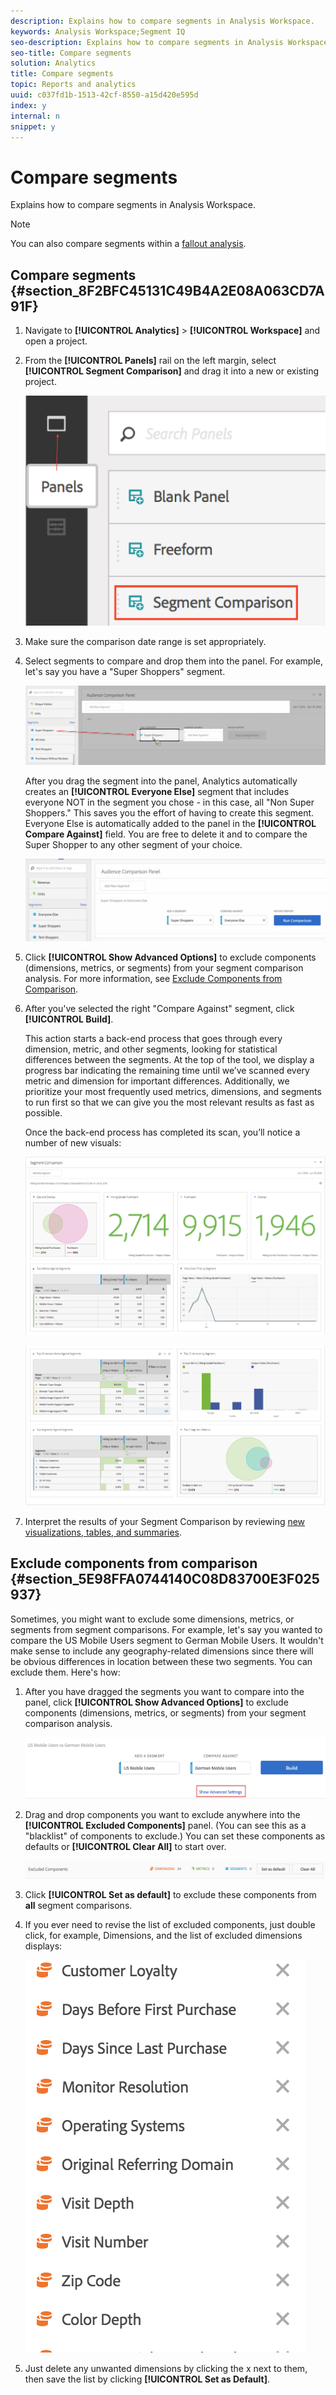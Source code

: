 ```yaml
---
description: Explains how to compare segments in Analysis Workspace.
keywords: Analysis Workspace;Segment IQ
seo-description: Explains how to compare segments in Analysis Workspace.
seo-title: Compare segments
solution: Analytics
title: Compare segments
topic: Reports and analytics
uuid: c037fd1b-1513-42cf-8550-a15d420e595d
index: y
internal: n
snippet: y
---
```


# Compare segments

Explains how to compare segments in Analysis Workspace.

>[!NOTE]
>
>You can also compare segments within a [fallout analysis](../../../../analyze/analysis-workspace/fallout/compare-segments-fallout.md#section_E0B761A69B1545908B52E05379277B56).

## Compare segments {#section_8F2BFC45131C49B4A2E08A063CD7A91F}

1. Navigate to **[!UICONTROL Analytics]** > **[!UICONTROL Workspace]** and open a project. 

1. From the **[!UICONTROL Panels]** rail on the left margin, select **[!UICONTROL Segment Comparison]** and drag it into a new or existing project.

   ![](assets/seg-compare-panel.png)

1. Make sure the comparison date range is set appropriately. 
1. Select segments to compare and drop them into the panel. For example, let's say you have a "Super Shoppers" segment.

   ![](assets/compare-audiences.png)

   After you drag the segment into the panel, Analytics automatically creates an **[!UICONTROL Everyone Else]** segment that includes everyone NOT in the segment you chose - in this case, all "Non Super Shoppers." This saves you the effort of having to create this segment. Everyone Else is automatically added to the panel in the **[!UICONTROL Compare Against]** field. You are free to delete it and to compare the Super Shopper to any other segment of your choice.

   ![](assets/everyone-else.png)

1. Click **[!UICONTROL Show Advanced Options]** to exclude components (dimensions, metrics, or segments) from your segment comparison analysis. For more information, see [Exclude Components from Comparison](../../../../analyze/analysis-workspace/c-panels/c-segment-comparison/compare-segments.md#section_5E98FFA0744140C08D83700E3F025937). 

1. After you've selected the right "Compare Against" segment, click **[!UICONTROL Build]**.

   This action starts a back-end process that goes through every dimension, metric, and other segments, looking for statistical differences between the segments. At the top of the tool, we display a progress bar indicating the remaining time until we’ve scanned every metric and dimension for important differences. Additionally, we prioritize your most frequently used metrics, dimensions, and segments to run first so that we can give you the most relevant results as fast as possible.

   Once the back-end process has completed its scan, you’ll notice a number of new visuals:

   ![](assets/new-viz.png)

   ![](assets/new-viz2.png)

1. Interpret the results of your Segment Comparison by reviewing [new visualizations, tables, and summaries](../../../../analyze/analysis-workspace/c-panels/c-segment-comparison/segment-comparison.md#concept_74FAC1C6D0204F9190A110B0D9005793).

## Exclude components from comparison {#section_5E98FFA0744140C08D83700E3F025937}

Sometimes, you might want to exclude some dimensions, metrics, or segments from segment comparisons. For example, let's say you wanted to compare the US Mobile Users segment to German Mobile Users. It wouldn't make sense to include any geography-related dimensions since there will be obvious differences in location between these two segments. You can exclude them. Here's how:

1. After you have dragged the segments you want to compare into the panel, click **[!UICONTROL Show Advanced Options]** to exclude components (dimensions, metrics, or segments) from your segment comparison analysis.

   ![](assets/show-advanced-settings.png)

1. Drag and drop components you want to exclude anywhere into the **[!UICONTROL Excluded Components]** panel. (You can see this as a "blacklist" of components to exclude.) You can set these components as defaults or **[!UICONTROL Clear All]** to start over.

   ![](assets/excluded-components.png)

1. Click **[!UICONTROL Set as default]** to exclude these components from **all** segment comparisons. 

1. If you ever need to revise the list of excluded components, just double click, for example, Dimensions, and the list of excluded dimensions displays:

   ![](assets/excluded-dimensions.png)

1. Just delete any unwanted dimensions by clicking the x next to them, then save the list by clicking **[!UICONTROL Set as Default]**.

